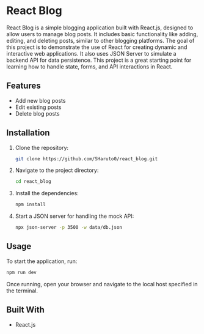 # React Blog

React Blog is a simple blogging application built with React.js, designed to allow users to manage blog posts. It includes basic functionality like adding, editing, and deleting posts, similar to other blogging platforms. The goal of this project is to demonstrate the use of React for creating dynamic and interactive web applications. It also uses JSON Server to simulate a backend API for data persistence. This project is a great starting point for learning how to handle state, forms, and API interactions in React.

## Features
- Add new blog posts
- Edit existing posts
- Delete blog posts

## Installation

1. Clone the repository:
   ```bash
   git clone https://github.com/SHaruto0/react_blog.git
   ```
2. Navigate to the project directory:
   ```bash
   cd react_blog
   ```
3. Install the dependencies:
   ```bash
   npm install
   ```
4. Start a JSON server for handling the mock API:
   ```bash
   npx json-server -p 3500 -w data/db.json
   ```

## Usage
To start the application, run:
```bash
npm run dev
```

Once running, open your browser and navigate to the local host specified in the terminal.

## Built With
- React.js
